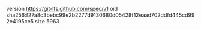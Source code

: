 version https://git-lfs.github.com/spec/v1
oid sha256:f27a8c3bebc99e2b2277d9130680d05428f12eaad702ddfd445cd992e4195ce5
size 5963
